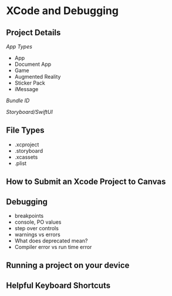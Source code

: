 # XCode and Debugging

## Project Details

*App Types*
- App
- Document App
- Game
- Augmented Reality
- Sticker Pack
- iMessage

*Bundle ID*

*Storyboard/SwiftUI*

## File Types
- .xcproject
- .storyboard
- .xcassets
- .plist

## How to Submit an Xcode Project to Canvas

## Debugging

- breakpoints
- console, PO values
- step over controls
- warnings vs errors
- What does deprecated mean?
- Compiler error vs run time error

## Running a project on your device

## Helpful Keyboard Shortcuts








